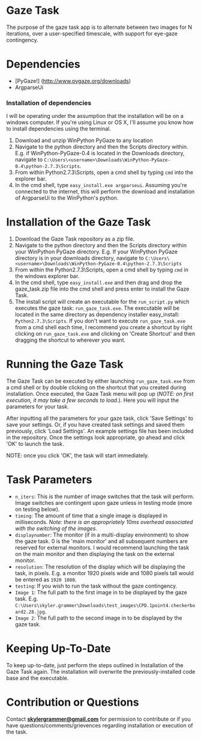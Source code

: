 # Gaze Task
The purpose of the gaze task app is to alternate between two images for N iterations, over a user-specified timescale, with support for eye-gaze contingency.

# Dependencies
- [PyGaze!] (http://www.pygaze.org/downloads)
- ArgparseUi

### Installation of dependencies
I will be operating under the assumption that the installation will be on a windows computer. If you're using Linux or OS X, I'll assume you know how to install dependencies using the terminal.
1. Download and unzip WinPython PyGaze to any location
2. Navigate to the python directory and then the Scripts directory within. E.g. if WinPython-PyGaze-0.4 is located in the Downloads directory, navigate to `C:\Users\<username>\Downloads\WinPython-PyGaze-0.4\python-2.7.3\Scripts`.
3. From within Python2.7.3\Scripts, open a cmd shell by typing `cmd` into the explorer bar.
4. In the cmd shell, type `easy_install.exe argparseui`. Assuming you're connected to the internet, this will perform the download and installation of ArgparseUi to the WinPython's python.

# Installation of the Gaze Task
1. Download the Gaze Task repository as a zip file.
2. Navigate to the python directory and then the Scripts directory within your WinPython PyGaze directory. E.g. If your WinPython PyGaze directory is in your downloads directory, navigate to `C:\Users\<username>\Downloads\WinPython-PyGaze-0.4\python-2.7.3\Scripts`
3. From within the Python2.7.3\Scripts, open a cmd shell by typing `cmd` in the windows explorer bar.
4. In the cmd shell, type `easy_install.exe` and then drag and drop the gaze_task.zip file into the cmd shell and press enter to install the Gaze Task.
5. The install script will create an executable for the `run_script.py` which executes the gaze task: `run_gaze_task.exe`. The executable will be located in the same directory as dependency installer easy_install: `Python2.7.3\Scripts`. If you don't want to execute `run_gaze_task.exe` from a cmd shell each time, I recommend you create a shortcut by right clicking on `run_gaze_task.exe` and clicking on 'Create Shortcut' and then dragging the shortcut to wherever you want.

# Running the Gaze Task
The Gaze Task can be executed by either launching `run_gaze_task.exe` from a cmd shell or by double clicking on the shortcut that you created during installation. Once executed, the Gaze Task menu will pop up (*NOTE: on first execution, it may take a few seconds to load.*). Here you will input the parameters for your task.

After inputting all the parameters for your gaze task, click 'Save Settings' to save your settings. Or, if you have created task settings and saved them previously, click 'Load Settings'. An example settings file has been included in the repository. Once the settings look appropriate, go ahead and click 'OK' to launch the task.

NOTE: once you click 'OK', the task will start immediately.

# Task Parameters
- `n_iters`: This is the number of image switches that the task will perform. Image switches are contingent upon gaze unless in testing mode (more on testing below).
- `timing`: The amount of time that a single image is displayed in milliseconds. *Note: there is an appropriately 10ms overhead associated with the switching of the images.*
- `displaynumber`: The monitor (if in a multi-display environment) to show the gaze task. 0 is the 'main monitor' and all subsequent numbers are reserved for external monitors. I would recommend launching the task on the main monitor and then displaying the task on the external monitor.
- `resolution`: The resolution of the display which will be displaying the task, in pixels. E.g. a monitor 1920 pixels wide and 1080 pixels tall would be entered as `1920 1080`.
- `testing`: If you wish to run the task without the gaze contingency.
- `Image 1`: The full path to the first image in to be displayed by the gaze task. E.g. `C:\Users\skyler.grammer\Downloads\test_images\CPD.1point4.checkerboard2.28.jpg`.
- `Image 2`: The full path to the second image in to be displayed by the gaze task.

# Keeping Up-To-Date
To keep up-to-date, just perform the steps outlined in Installation of the Gaze Task again. The installation will overwrite the previously-installed code base and the executable.

# Contribution or Questions
Contact **skylergrammer@gmail.com** for permission to contribute or if you have questions/comments/grievences regarding installation or execution of the task.
